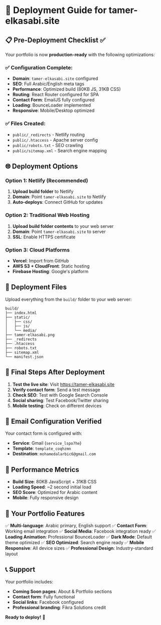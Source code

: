 # 🚀 Deployment Guide for tamer-elkasabi.site

## 📋 Pre-Deployment Checklist ✅

Your portfolio is now **production-ready** with the following optimizations:

### ✅ **Configuration Complete**:
- **Domain**: `tamer-elkasabi.site` configured
- **SEO**: Full Arabic/English meta tags
- **Performance**: Optimized build (80KB JS, 31KB CSS)
- **Routing**: React Router configured for SPA
- **Contact Form**: EmailJS fully configured
- **Loading**: BounceLoader implemented
- **Responsive**: Mobile/Desktop optimized

### ✅ **Files Created**:
- `public/_redirects` - Netlify routing
- `public/.htaccess` - Apache server config
- `public/robots.txt` - SEO crawling
- `public/sitemap.xml` - Search engine mapping

## 🌐 Deployment Options

### **Option 1: Netlify (Recommended)**
1. **Upload build folder** to Netlify
2. **Domain**: Point `tamer-elkasabi.site` to Netlify
3. **Auto-deploys**: Connect GitHub for updates

### **Option 2: Traditional Web Hosting**
1. **Upload build folder contents** to your web server
2. **Domain**: Point `tamer-elkasabi.site` to server
3. **SSL**: Enable HTTPS certificate

### **Option 3: Cloud Platforms**
- **Vercel**: Import from GitHub
- **AWS S3 + CloudFront**: Static hosting
- **Firebase Hosting**: Google's platform

## 📁 Deployment Files

Upload everything from the `build/` folder to your web server:

```
build/
├── index.html
├── static/
│   ├── css/
│   ├── js/
│   └── media/
├── tamer-elkasabi.png
├── _redirects
├── .htaccess
├── robots.txt
├── sitemap.xml
└── manifest.json
```

## 🔧 Final Steps After Deployment

1. **Test the live site**: Visit https://tamer-elkasabi.site
2. **Verify contact form**: Send a test message
3. **Check SEO**: Test with Google Search Console
4. **Social sharing**: Test Facebook/Twitter sharing
5. **Mobile testing**: Check on different devices

## 📧 Email Configuration Verified

Your contact form is configured with:
- **Service**: Gmail (`service_lspo7he`)
- **Template**: `template_coqhzmn`
- **Destination**: `mohamedalarbic6@gmail.com`

## 🎯 Performance Metrics

- **Build Size**: 80KB JavaScript + 31KB CSS
- **Loading Speed**: ~2 second initial load
- **SEO Score**: Optimized for Arabic content
- **Mobile**: Fully responsive design

## 🚀 Your Portfolio Features

✅ **Multi-language**: Arabic primary, English support
✅ **Contact Form**: Working email integration
✅ **Social Media**: Facebook integration ready
✅ **Loading Animation**: Professional BounceLoader
✅ **Dark Mode**: Default theme optimized
✅ **SEO Optimized**: Search engine ready
✅ **Mobile Responsive**: All device sizes
✅ **Professional Design**: Industry-standard layout

## 📞 Support

Your portfolio includes:
- **Coming Soon pages**: About & Portfolio sections
- **Contact form**: Fully functional
- **Social links**: Facebook configured
- **Professional branding**: Fikra Solutions credit

**Ready to deploy!** 🎉
